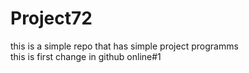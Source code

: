 # Project72
this is a simple repo that has  simple project programms <br>
this is first change in github online#1
